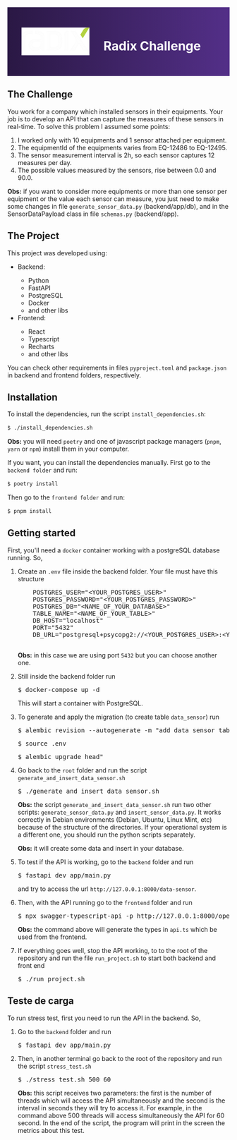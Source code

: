 <div
    style="
        display: flex; align-items: center; gap: 2rem;padding: 2rem;  background-image: linear-gradient(90deg, #2A1844 0%, #532F88 100%)
    "
>
    <img src="radix_logo.webp" alt="Logo radix" />
    <h1 style="color: white">Radix Challenge</h1>
</div>

<h2>The Challenge</h2>

<p>
    You work for a company which installed sensors in their equipments. Your job is to develop an API that can capture the measures of these sensors in real-time. To solve this problem I assumed some points:
    <ol>
        <li>I worked only with 10 equipments and 1 sensor attached per equipment.</li>
        <li>The equipmentId of the equipments varies from EQ-12486 to EQ-12495.</li>
        <li>The sensor measurement interval is 2h, so each sensor captures 12 measures per day.</li>
        <li>The possible values measured by the sensors, rise between 0.0 and 90.0.</li>
    </ol>
    <p>
        <b>Obs:</b> if you want to consider more equipments or more than one sensor per equipment or the value each sensor can measure, you just need to make some changes in file <code>generate_sensor_data.py</code> (backend/app/db), and in the SensorDataPayload class in file <code>schemas.py</code> (backend/app).
    </p>
</p>

<h2>The Project</h2>

<p>
This project was developed using:

<ul>
    <li>Backend:</li>
    <ul>
        <li>Python</li>
        <li>FastAPI</li>
        <li>PostgreSQL</li>
        <li>Docker</li>
        <li>and other libs</li>
    </ul>
    <li>Frontend:</li>
    <ul>
        <li>React</li>
        <li>Typescript</li>
        <li>Recharts</li>
        <li>and other libs</li>
    </ul>
</ul>
</p>

<p>
You can check other requirements in files <code>pyproject.toml</code> and <code>package.json</code> in backend and frontend folders, respectively.
</p>

<h2>Installation</h2>

<p>
    To install the dependencies, run the script <code>install_dependencies.sh</code>:
</p>

```bash
$ ./install_dependencies.sh
```

<p>
    <b>Obs:</b> you will need <code>poetry</code> and one of javascript package managers (<code>pnpm</code>, <code>yarn</code> or <code>npm</code>) install them in your computer.
</p>

<p>
    If  you want, you can install the dependencies manually.
    First go to the <code>backend folder</code> and run:
</p>

```bash
$ poetry install
```

<p>
    Then go to the <code>frontend folder</code> and run:
</p>

```bash
$ pnpm install
```

<h2>Getting started</h2>

<p>
    First, you'll need a <code>docker</code> container working with a postgreSQL database running. So,
</p>

<ol>
    <li>
        Create an <code>.env</code> file inside the backend folder. Your file must have this structure
    </li>
    <pre>
    POSTGRES_USER="&lt;YOUR_POSTGRES_USER&gt;"
    POSTGRES_PASSWORD="&lt;YOUR_POSTGRES_PASSWORD&gt;"
    POSTGRES_DB="&lt;NAME_OF_YOUR_DATABASE&gt;"
    TABLE_NAME="&lt;NAME_OF_YOUR_TABLE&gt;"
    DB_HOST="localhost"
    PORT="5432"
    DB_URL="postgresql+psycopg2://&lt;YOUR_POSTGRES_USER&gt;:&lt;YOUR_POSTGRES_PASSWORD&gt;@localhost:5432/&lt;NAME_OF_YOUR_DATABASE&gt;"
    </pre>
    <p>
        <b>Obs:</b> in this case we are using port <code>5432</code> but you can choose another one.
    </p>
    <li>
        Still inside the backend folder run
    </li>
    <pre>$ docker-compose up -d</pre>
    <p>This will start a container with PostgreSQL.</p>
    <li>
        To generate and apply the migration (to create table <code>data_sensor</code>) run
    </li>
    <pre>$ alembic revision --autogenerate -m "add data_sensor table"</pre>
    <pre>$ source .env</pre>
    <pre>$ alembic upgrade head"</pre>
    <li>
        Go back to the <code>root</code> folder and run the script <code>generate_and_insert_data_sensor.sh</code>
    </li>
    <pre>$ ./generate_and_insert_data_sensor.sh</pre>
    <p>
        <b>Obs:</b> the script <code>generate_and_insert_data_sensor.sh</code> run two other scripts: <code>generate_sensor_data.py</code> and <code>insert_sensor_data.py</code>. It works correctly in Debian environments (Debian, Ubuntu, Linux Mint, etc) because of the structure of the directories. If your operational system is a different one, you should run the python scripts separately.
    </p>
    <p>
        <b>Obs:</b> it will create some data and insert in your database.
    </p>
    <li>To test if the API is working, go to the <code>backend</code> folder and run</li>
    <pre>$ fastapi dev app/main.py</pre>
    <p>and try to access the url <code>http://127.0.0.1:8000/data-sensor</code>.</o>
    <li>Then, with the API running go to the <code>frontend</code> folder and run</li>
    <pre>$ npx swagger-typescript-api -p http://127.0.0.1:8000/openapi.json -o ./src/api -n api.ts</pre>
    <p>
        <b>Obs:</b> the command above will generate the types in <code>api.ts</code> which be used from the frontend.
    </p>
    <li>
        If everything goes well, stop the API working, to to the root of the repository and run the file <code>run_project.sh</code> to start both backend and front end
    </li>
    <pre>$ ./run_project.sh</pre>
</ol>

<h2>Teste de carga</h2>

<p>
    To run stress test, first you need to run the API in the backend. So,
</p>

<ol>
    <li>Go to the <code>backend</code> folder and run</li>
    <pre>$ fastapi dev app/main.py</pre>
    <li>Then, in another terminal go back to the root of the repository and run the script <code>stress_test.sh</code></li>
    <pre>$ ./stress_test.sh 500 60</pre>
    <p>
        <b>Obs:</b> this script receives two parameters: the first is the number of threads which will access the API simultaneously and the second is the interval in seconds they will try to access it. For example, in the command above 500 threads will access simultaneously the API for 60 second. In the end of the script, the program will print in the screen the metrics about this test.
    </p>
</ol>